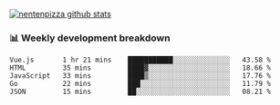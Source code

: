 [![nentenpizza github stats](https://github-readme-stats.vercel.app/api?username=nentenpizza&count_private=true)](https://github.com/anuraghazra/github-readme-stats)

### 📊 Weekly development breakdown
<!--START_SECTION:waka-->

```text
Vue.js       1 hr 21 mins    ███████████░░░░░░░░░░░░░░   43.58 %
HTML         35 mins         ████▓░░░░░░░░░░░░░░░░░░░░   18.66 %
JavaScript   33 mins         ████▒░░░░░░░░░░░░░░░░░░░░   17.76 %
Go           22 mins         ███░░░░░░░░░░░░░░░░░░░░░░   11.79 %
JSON         15 mins         ██░░░░░░░░░░░░░░░░░░░░░░░   08.21 %
```

<!--END_SECTION:waka-->

